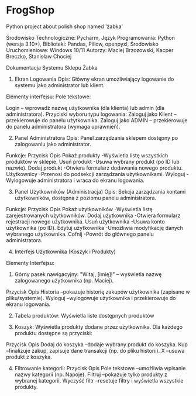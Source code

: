 # FrogShop
Python project about polish shop named 'żabka'

Środowisko Technologiczne: Pycharm,
Język Programowania: Python (wersja 3.10+),
Biblioteki: Pandas, Pillow, openpyxl,
Środowisko Uruchomieniowe: Windows 10/11
Autorzy: Maciej Brzozowski, Kacper Breczko, Stanisław Chociej

Dokumentacja Systemu Sklepu Żabka
1. Ekran Logowania
Opis: Główny ekran umożliwiający logowanie do systemu jako administrator lub klient.

Elementy interfejsu:
Pole tekstowe:

Login – wprowadź nazwę użytkownika (dla klienta) lub admin (dla administratora).
Przyciski wyboru typu logowania:
Zaloguj jako Klient – przekierowuje do panelu użytkownika.
Zaloguj jako ADMIN – przekierowuje do panelu administratora (wymaga uprawnień).

2. Panel Administratora
Opis: Panel zarządzania sklepem dostępny po zalogowaniu jako administrator.

Funkcje:
Przycisk	          Opis
Pokaż produkty	    -Wyświetla listę wszystkich produktów w sklepie.
Usuń produkt	      -Usuwa wybrany produkt (po ID lub nazwie).
Dodaj produkt	      -Otwiera formularz dodawania nowego produktu.
Użytkownicy	        -Przenosi do podsekcji zarządzania użytkownikami.
Wyloguj	            -Wylogowuje administratora i wraca do ekranu logowania.

3. Panel Użytkowników (Administracja)
Opis: Sekcja zarządzania kontami użytkowników, dostępna z poziomu panelu administratora.

Funkcje:
Przycisk	           Opis
Pokaż użytkowników	 -Wyświetla listę zarejestrowanych użytkowników.
Dodaj użytkownika	   -Otwiera formularz rejestracji nowego użytkownika.
Usuń użytkownika	   -Usuwa konto użytkownika (po ID).
Edytuj użytkownika	 -Umożliwia modyfikację danych wybranego użytkownika.
Cofnij	             -Powrót do głównego panelu administratora.

4. Interfejs Użytkownika (Koszyk i Produkty)

Elementy Interfejsu:
1. Górny pasek nawigacyjny:
"Witaj, [imię]!" – wyświetla nazwę zalogowanego użytkownika (np. Maciej).

Przycisk	            Opis
Historia              –pokazuje historię zakupów użytkownika (zapisane w pliku/systemie).
Wyloguj               –wylogowuje użytkownika i przekierowuje do ekranu logowania.

2. Tabela produktów:
Wyświetla liste dostępnych produktów

3. Koszyk:
Wyświetla produkty dodane przez użytkownika. Dla każdego produktu dostępne są przyciski:

Przycisk              Opis
Dodaj do koszyka      –dodaje wybrany produkt do koszyka.
Kup                   –finalizuje zakup, zapisuje dane transakcji (np. do pliku historii).
X                     –usuwa produkt z koszyka.

4. Filtrowanie kategorii:
Przycisk              Opis
Pole tekstowe         –umożliwia wpisanie nazwy kategorii (np. Napoje).
Filtruj               –pokazuje tylko produkty z wybranej kategorii.
Wyczyść filtr         –resetuje filtry i wyświetla wszystkie produkty.
